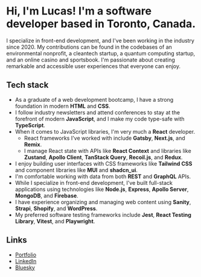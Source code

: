 # Hi, I'm Lucas! I'm a software developer based in Toronto, Canada.

I specialize in front-end development, and I've been working in the industry since 2020. My contributions can be found in the codebases of an environmental nonprofit, a cleantech startup, a quantum computing startup, and an online casino and sportsbook. I'm passionate about creating remarkable and accessible user experiences that everyone can enjoy.

## Tech stack

- As a graduate of a web development bootcamp, I have a strong foundation in modern __HTML__ and __CSS__.
- I follow industry newsletters and attend conferences to stay at the forefront of modern __JavaScript__, and I make my code type-safe with __TypeScript__.
- When it comes to JavaScript libraries, I'm very much a __React__ developer.
  - React frameworks I've worked with include __Gatsby__, __Next.js__, and __Remix__.
  - I manage React state with APIs like __React Context__ and libraries like __Zustand__, __Apollo Client__, __TanStack Query__, __Recoil.js__, and __Redux__.
- I enjoy building user interfaces with CSS frameworks like __Tailwind CSS__ and component libraries like __MUI__ and __shadcn_ui__.
- I'm comfortable working with data from both __REST__ and __GraphQL__ APIs.
- While I specialize in front-end development, I've built full-stack applications using technologies like __Node.js__, __Express__, __Apollo Server__, __MongoDB__, and __Firebase__.
- I have experience organizing and managing web content using __Sanity__, __Strapi__, __Shopify__, and __WordPress__.
- My preferred software testing frameworks include __Jest__, __React Testing Library__, __Vitest__, and __Playwright__.

## Links
- [Portfolio](https://lucassilbernagel.com/)
- [LinkedIn](https://www.linkedin.com/in/lucassilbernagel/)
- [Bluesky](https://bsky.app/profile/lucassilbernagel.com)

